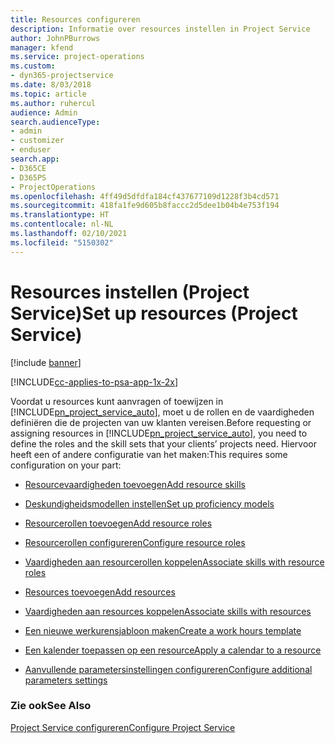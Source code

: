 ```yaml
---
title: Resources configureren
description: Informatie over resources instellen in Project Service
author: JohnPBurrows
manager: kfend
ms.service: project-operations
ms.custom:
- dyn365-projectservice
ms.date: 8/03/2018
ms.topic: article
ms.author: ruhercul
audience: Admin
search.audienceType:
- admin
- customizer
- enduser
search.app:
- D365CE
- D365PS
- ProjectOperations
ms.openlocfilehash: 4ff49d5dfdfa184cf437677109d1228f3b4cd571
ms.sourcegitcommit: 418fa1fe9d605b8faccc2d5dee1b04b4e753f194
ms.translationtype: HT
ms.contentlocale: nl-NL
ms.lasthandoff: 02/10/2021
ms.locfileid: "5150302"
---
```

# <a name="set-up-resources-project-service"></a><span data-ttu-id="016ee-103">Resources instellen (Project Service)</span><span class="sxs-lookup"><span data-stu-id="016ee-103">Set up resources (Project Service)</span></span>

[!include [banner](../includes/psa-now-project-operations.md)]

[!INCLUDE[cc-applies-to-psa-app-1x-2x](../includes/cc-applies-to-psa-app-1x-2x.md)]

<span data-ttu-id="016ee-104">Voordat u resources kunt aanvragen of toewijzen in [!INCLUDE[pn_project_service_auto](../includes/pn-project-service-auto.md)], moet u de rollen en de vaardigheden definiëren die de projecten van uw klanten vereisen.</span><span class="sxs-lookup"><span data-stu-id="016ee-104">Before requesting or assigning resources in [!INCLUDE[pn_project_service_auto](../includes/pn-project-service-auto.md)], you need to define the roles and the skill sets that your clients’ projects need.</span></span> <span data-ttu-id="016ee-105">Hiervoor heeft een of andere configuratie van het maken:</span><span class="sxs-lookup"><span data-stu-id="016ee-105">This requires some configuration on your part:</span></span>  
  
-   [<span data-ttu-id="016ee-106">Resourcevaardigheden toevoegen</span><span class="sxs-lookup"><span data-stu-id="016ee-106">Add resource skills</span></span>](../psa/add-resource-skills.md)  
  
-   [<span data-ttu-id="016ee-107">Deskundigheidsmodellen instellen</span><span class="sxs-lookup"><span data-stu-id="016ee-107">Set up proficiency models</span></span>](../psa/set-up-proficiency-models.md)  
  
-   [<span data-ttu-id="016ee-108">Resourcerollen toevoegen</span><span class="sxs-lookup"><span data-stu-id="016ee-108">Add resource roles</span></span>](../psa/add-resource-roles.md)  
  
-   [<span data-ttu-id="016ee-109">Resourcerollen configureren</span><span class="sxs-lookup"><span data-stu-id="016ee-109">Configure resource roles</span></span>](../psa/configure-resource-roles.md)  
  
-   [<span data-ttu-id="016ee-110">Vaardigheden aan resourcerollen koppelen</span><span class="sxs-lookup"><span data-stu-id="016ee-110">Associate skills with resource roles</span></span>](../psa/associate-skills-with-resource-roles.md)  
  
-   [<span data-ttu-id="016ee-111">Resources toevoegen</span><span class="sxs-lookup"><span data-stu-id="016ee-111">Add resources</span></span>](../psa/add-resources.md)  
  
-   [<span data-ttu-id="016ee-112">Vaardigheden aan resources koppelen</span><span class="sxs-lookup"><span data-stu-id="016ee-112">Associate skills with resources</span></span>](../psa/associate-skills-with-resources.md)  
  
-   [<span data-ttu-id="016ee-113">Een nieuwe werkurensjabloon maken</span><span class="sxs-lookup"><span data-stu-id="016ee-113">Create a work hours template</span></span>](../psa/create-work-hours-template.md)  
  
-   [<span data-ttu-id="016ee-114">Een kalender toepassen op een resource</span><span class="sxs-lookup"><span data-stu-id="016ee-114">Apply a calendar to a resource</span></span>](../psa/apply-calendar-resource.md)  
  
-   [<span data-ttu-id="016ee-115">Aanvullende parametersinstellingen configureren</span><span class="sxs-lookup"><span data-stu-id="016ee-115">Configure additional parameters settings</span></span>](../psa/configure-additional-parameters-settings.md)  
  
### <a name="see-also"></a><span data-ttu-id="016ee-116">Zie ook</span><span class="sxs-lookup"><span data-stu-id="016ee-116">See Also</span></span>  
 [<span data-ttu-id="016ee-117">Project Service configureren</span><span class="sxs-lookup"><span data-stu-id="016ee-117">Configure Project Service</span></span>](../psa/configure.md)
